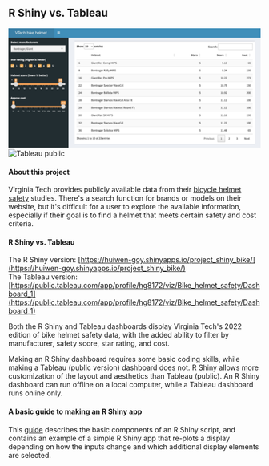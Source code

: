 ## R Shiny vs. Tableau ##
![](UI.jpg "R Shiny") ![](ableau_bike_dash.jpg "Tableau public")
  
#### About this project ####
Virginia Tech provides publicly available data from their [bicycle helmet safety](https://www.helmet.beam.vt.edu/bicycle-helmet-ratings.html) studies. There's a search function for brands or models on their website, but it's difficult for a user to explore the available information, especially if their goal is to find a helmet that meets certain safety and cost criteria.  

#### R Shiny vs. Tableau ####

The R Shiny version: [https://huiwen-goy.shinyapps.io/project_shiny_bike/](https://huiwen-goy.shinyapps.io/project_shiny_bike/)  
The Tableau version: [https://public.tableau.com/app/profile/hg8172/viz/Bike_helmet_safety/Dashboard_1](https://public.tableau.com/app/profile/hg8172/viz/Bike_helmet_safety/Dashboard_1)  

Both the R Shiny and Tableau dashboards display Virginia Tech's 2022 edition of bike helmet safety data, with the added ability to filter by manufacturer, safety score, star rating, and cost.  

Making an R Shiny dashboard requires some basic coding skills, while making a Tableau (public version) dashboard does not. R Shiny allows more customization of the layout and aesthetics than Tableau (public). An R Shiny dashboard can run offline on a local computer, while a Tableau dashboard runs online only.     

#### A basic guide to making an R Shiny app ####
This [guide](https://huiwen-goy.github.io/Shiny-vs-Tableau/basic_guide_to_R_Shiny.pdf) describes the basic components of an R Shiny script, and contains an example of a simple R Shiny app that re-plots a display depending on how the inputs change and which additional display elements are selected.  
